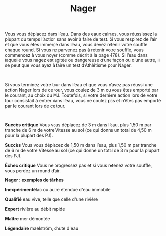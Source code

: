 ﻿---
# ATTENTION : Ne modifiez pas ce fichier
# Ce fichier est généré automatiquement par un script d'après les données du module Foundry VTT officiel et de sa traduction
title: Nager
titleEn: Swim
id: c8TGiZ48ygoSPofx
group: actions
---
<p>Vous vous déplacez dans l’eau. Dans des eaux calmes, vous réussissez la plupart du temps l’action sans avoir à faire de test. Si vous respirez de l’air et que vous êtes immergé dans l’eau, vous devez retenir votre souffle chaque round. Si vous ne parvenez pas à retenir votre souffle, vous commencez à vous noyer (comme décrit à la page 478). Si l’eau dans laquelle vous nagez est agitée ou dangereuse d’une façon ou d’une autre, il se peut que vous ayez à faire un test d’Athlétisme pour Nager.</p><p>&nbsp;</p><p>Si vous terminez votre tour dans l’eau et que vous n’avez pas réussi une action Nager lors de ce tour, vous coulez de 3 m ou vous êtes emporté par le courant, au choix du MJ. Toutefois, si votre dernière action lors de votre tour consistait à entrer dans l’eau, vous ne coulez pas et n’êtes pas emporté par le courant lors de ce tour.</p><p>&nbsp;</p><p><strong>Succès critique</strong> Vous vous déplacez de 3 m dans l’eau, plus 1,50 m par tranche de 6 m de votre Vitesse au sol (ce qui donne un total de 4,50 m pour la plupart des PJ).</p><p><strong>Succès</strong> Vous vous déplacez de 1,50 m dans l’eau, plus 1,50 m par tranche de 6 m de votre Vitesse au sol (ce qui donne un total de 3 m pour la plupart des PJ).</p><p><strong>Échec critique</strong> Vous ne progressez pas et si vous retenez votre souffle, vous perdez un round d’air.</p><p><strong>Nager : exemples de tâches</strong></p><p><strong>Inexpérimenté</strong>lac ou autre étendue d'eau immobile</p><p><strong>Qualifié</strong> eau vive, telle que celle d'une rivière</p><p><strong>Expert</strong> rivière au débit rapide</p><p><strong>Maître</strong> mer démontée</p><p><strong>Légendaire</strong> maelström, chute d'eau</p>
